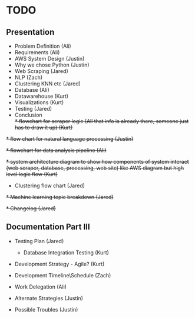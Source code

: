 # TODO

## Presentation  
* Problem Definition (Ali)
* Requirements (Ali)
* AWS System Design (Justin)
* Why we chose Python (Justin)
* Web Scraping (Jared)
* NLP (Zach)
* Clustering KNN etc (Jared)
* Database (Ali)
* Datawarehouse (Kurt)
* Visualizations (Kurt)
* Testing (Jared)  
* Conclusion  
~~* flowchart for scraper logic (All that info is already there, someone just has to draw it up) (Kurt)~~

~~* flow chart for natural language processing (Justin)~~

~~* flowchart for data analysis pipeline (Ali)~~

~~* system architecture diagram to show how components of system interact (web scraper, database,
processing, web site) like AWS diagram but high level logic flow  (Kurt)~~

* Clustering flow chart (Jared)

~~* Machine learning topic breakdown (Jared)~~

~~* Changelog (Jared)~~

## Documentation Part III

* Testing Plan (Jared)
  * Database Integration Testing (Kurt)  

* Development Strategy - Agile? (Kurt)

* Development Timeline\Schedule (Zach)  

* Work Delegation (Ali)

* Alternate Strategies (Justin)

* Possible Troubles (Justin)
